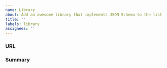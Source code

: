 ```yaml
---
name: Library
about: Add an awesome library that implements JSON Schema to the list
title: ''
labels: library
assignees: ''
---
```


### URL

### Summary
